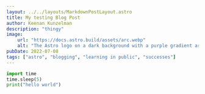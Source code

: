 ```yaml
---
layout: ../../layouts/MarkdownPostLayout.astro
title: My testing Blog Post
author: Keenan Kunzelman
description: "thingy"
image:
    url: "https://docs.astro.build/assets/arc.webp"
    alt: "The Astro logo on a dark background with a purple gradient arc."
pubDate: 2022-07-08
tags: ["astro", "blogging", "learning in public", "successes"]
---
```



```python
import time
time.sleep(5)
print("hello world")
```
